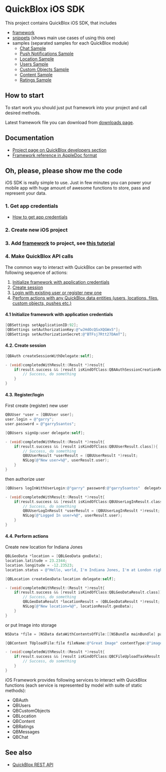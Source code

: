 # QuickBlox iOS SDK

This project contains QuickBlox iOS SDK, that includes

* [framework](https://github.com/QuickBlox/quickblox-ios-sdk/tree/master/Framework)
* [snippets](https://github.com/QuickBlox/quickblox-ios-sdk/tree/master/snippets) (shows main use cases of using this one)
* samples (separated samples for each QuickBlox module)
  * [Chat Sample](https://github.com/QuickBlox/quickblox-ios-sdk/tree/master/sample-chat)
  * [Push Notifications Sample](https://github.com/QuickBlox/quickblox-ios-sdk/tree/master/sample-messages)
  * [Location Sample](https://github.com/QuickBlox/quickblox-ios-sdk/tree/master/sample-location)
  * [Users Sample](https://github.com/QuickBlox/quickblox-ios-sdk/tree/master/sample-users)
  * [Custom Objects Sample](https://github.com/QuickBlox/quickblox-ios-sdk/tree/master/sample-custom-objects)
  * [Content Sample](https://github.com/QuickBlox/quickblox-ios-sdk/tree/master/sample-content)
  * [Ratings Sample](https://github.com/QuickBlox/quickblox-ios-sdk/tree/master/sample-ratings)

## How to start

To start work you should just put framework into your project and call desired methods.

Latest framework file you can download from [downloads page](https://github.com/QuickBlox/quickblox-ios-sdk/downloads).

## Documentation

* [Project page on QuickBlox developers section](http://quickblox.com/developers/IOS)
* [Framework reference in AppleDoc format](http://sdk.quickblox.com/ios/)

## Oh, please, please show me the code

iOS SDK is really simple to use. Just in few minutes you can power your mobile app with huge amount of awesome functions to store, pass and represent your data. 

### 1. Get app credentials

* [How to get app credentials](http://quickblox.com/developers/Getting_application_credentials)

### 2. Create new iOS project
### 3. Add [framework](https://github.com/QuickBlox/quickblox-ios-sdk/tree/master/Framework) to project, see [this tutorial](http://quickblox.com/developers/IOS-how-to-connect-Quickblox-framework)
### 4. Make QuickBlox API calls

The common way to interact with QuickBlox can be presented with following sequence of actions:

1. [Initialize framework with application credentials](#initialize-framework-with-application-credentials)
2. [Create session](#create-session)
3. [Login with existing user or register new one](#register-login)
4. [Perform actions with any QuickBlox data entities (users, locations, files, custom objects, pushes etc.)](#perform-actions)

#### 4.1 Initialize framework with application credentials

```objectivec
[QBSettings setApplicationID:92];
[QBSettings setAuthorizationKey:@"wJHdOcQSxXQGWx5"];
[QBSettings setAuthorizationSecret:@"BTFsj7Rtt27DAmT"];
```

#### 4.2. Create session

```objectivec
[QBAuth createSessionWithDelegate:self];

- (void)completedWithResult:(Result *)result{
    if(result.success && [result isKindOfClass:QBAAuthSessionCreationResult.class]){
        // Success, do something
    }
}
```

#### 4.3. Register/login

First create (register) new user

```objectivec
QBUUser *user = [QBUUser user];
user.login = @"garry";
user.password = @"garry5santos";

[QBUsers signUp:user delegate:self];

- (void)completedWithResult:(Result *)result{
    if(result.success && [result isKindOfClass:QBUUserResult.class]){
        // Success, do something
        QBUUserResult *userResult = (QBUUserResult *)result;
        NSLog(@"New user=%@", userResult.user);
    }
}
```

then authorize user

```objectivec
[QBUsers logInWithUserLogin:@"garry" password:@"garry5santos"  delegate:self];

- (void)completedWithResult:(Result *)result{
    if(result.success && [result isKindOfClass:QBUUserLogInResult.class]){
        // Success, do something
        QBUUserLogInResult *userResult = (QBUUserLogInResult *)result;
        NSLog(@"Logged In user=%@", userResult.user);
    }
}
```

#### 4.4. Perform actions

Create new location for Indiana Jones

```objectivec
QBLGeoData *location = [QBLGeoData geoData];
location.latitude = 23.2344;
location.longitude = -12.23523;
location.status = @"Hello, world, I'm Indiana Jones, I'm at London right now!";

[QBLocation createGeoData:location delegate:self];

- (void)completedWithResult:(Result *)result{
    if(result.success && [result isKindOfClass:QBLGeoDataResult.class]){
        // Success, do something
        QBLGeoDataResult *locationResult = (QBLGeoDataResult *)result;
        NSLog(@"New location=%@", locationResult.geoData);
    }
}
```

or put Image into storage

```objectivec
NSData *file = [NSData dataWithContentsOfFile:[[NSBundle mainBundle] pathForResource:@"YellowStar" ofType:@"png"]];

[QBContent TUploadFile:file fileName:@"Great Image" contentType:@"image/png" isPublic:YES delegate:self];

- (void)completedWithResult:(Result *)result{
    if(result.success && [result isKindOfClass:QBCFileUploadTaskResult.class]){
        // Success, do something
    }
}
```

iOS Framework provides following services to interact with QuickBlox functions (each service is represented by model with suite of static methods):

* QBAuth
* QBUsers
* QBCustomObjects
* QBLocation
* QBContent
* QBRatings
* QBMessages
* QBChat

## See also

* [QuickBlox REST API](http://quickblox.com/developers/Overview)